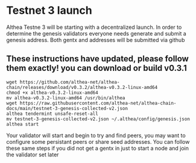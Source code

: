# Testnet 3 launch

Althea Testne 3 will be starting with a decentralized launch. In order to determine the genesis validators everyone needs generate and submit a genesis address. Both gentx and addresses will be submitted via github

## These instructions have updated, please follow them exactly! you can download or build v0.3.1

```
wget https://github.com/althea-net/althea-chain/releases/download/v0.3.2/althea-v0.3.2-linux-amd64
chmod +x althea-v0.3.2-linux-amd64
mv althea-v0.3.2-linux-amd64 /usr/bin/althea
wget https://raw.githubusercontent.com/althea-net/althea-chain-docs/main/testnet-3-genesis-collected-v2.json
althea tendermint unsafe-reset-all
mv testnet-3-genesis-collected-v2.json ~/.althea/config/genesis.json
althea start
```

Your validator will start and begin to try and find peers, you may want to configure some persistant peers or share seed addresses. You can follow these same steps if you did not get a gentx in just to start a node and join the validator set later
